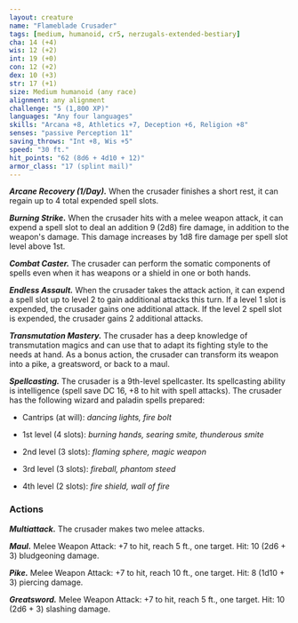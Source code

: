 ```yaml
---
layout: creature
name: "Flameblade Crusader"
tags: [medium, humanoid, cr5, nerzugals-extended-bestiary]
cha: 14 (+4)
wis: 12 (+2)
int: 19 (+0)
con: 12 (+2)
dex: 10 (+3)
str: 17 (+1)
size: Medium humanoid (any race)
alignment: any alignment
challenge: "5 (1,800 XP)"
languages: "Any four languages"
skills: "Arcana +8, Athletics +7, Deception +6, Religion +8"
senses: "passive Perception 11"
saving_throws: "Int +8, Wis +5"
speed: "30 ft."
hit_points: "62 (8d6 + 4d10 + 12)"
armor_class: "17 (splint mail)"
---
```


***Arcane Recovery (1/Day).*** When the crusader finishes a
short rest, it can regain up to 4 total expended spell
slots.

***Burning Strike.*** When the crusader hits with a melee
weapon attack, it can expend a spell slot to deal an
addition 9 (2d8) fire damage, in addition to the
weapon's damage. This damage increases by 1d8 fire
damage per spell slot level above 1st.

***Combat Caster.*** The crusader can perform the somatic
components of spells even when it has weapons or a
shield in one or both hands.

***Endless Assault.*** When the crusader takes the attack
action, it can expend a spell slot up to level 2 to gain
additional attacks this turn. If a level 1 slot is expended,
the crusader gains one additional attack. If the level 2
spell slot is expended, the crusader gains 2 additional
attacks.

***Transmutation Mastery.*** The crusader has a deep
knowledge of transmutation magics and can use that
to adapt its fighting style to the needs at hand. As a
bonus action, the crusader can transform its weapon
into a pike, a greatsword, or back to a maul.

***Spellcasting.*** The crusader is a 9th-level spellcaster. Its
spellcasting ability is intelligence (spell save DC 16, +8
to hit with spell attacks). The crusader has the
following wizard and paladin spells prepared:
* Cantrips (at will): <i>dancing lights, fire bolt</i>

* 1st level (4 slots): <i>burning hands, searing smite, thunderous smite</i>

* 2nd level (3 slots): <i>flaming sphere, magic weapon</i>

* 3rd level (3 slots): <i>fireball, phantom steed</i>

* 4th level (2 slots): <i>fire shield, wall of fire</i>

### Actions

***Multiattack.*** The crusader makes two melee attacks.

***Maul.*** Melee Weapon Attack: +7 to hit, reach 5 ft., one
target. Hit: 10 (2d6 + 3) bludgeoning damage.

***Pike.*** Melee Weapon Attack: +7 to hit, reach 10 ft., one
target. Hit: 8 (1d10 + 3) piercing damage.

***Greatsword.*** Melee Weapon Attack: +7 to hit, reach 5 ft.,
one target. Hit: 10 (2d6 + 3) slashing damage.
